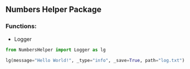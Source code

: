 ## Numbers Helper Package

### Functions:

* Logger

```python
from NumbersHelper import Logger as lg

lg(message="Hello World!", _type="info", _save=True, path="log.txt")
```